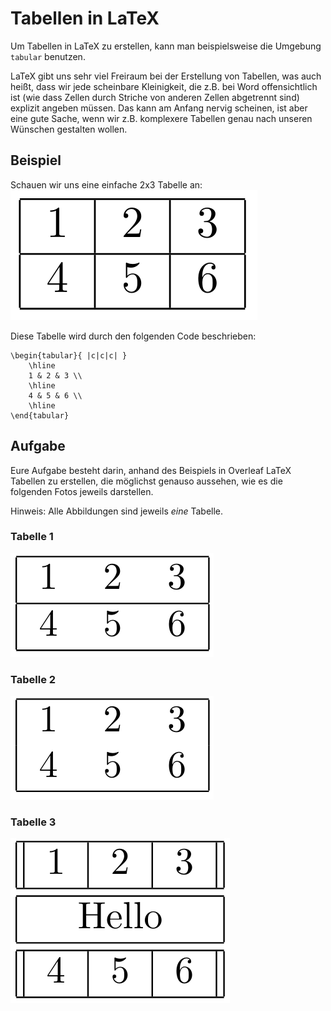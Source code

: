 # Tabellen in LaTeX 

Um Tabellen in LaTeX zu erstellen, kann man beispielsweise die Umgebung `tabular` benutzen. 

LaTeX gibt uns sehr viel Freiraum bei der Erstellung von Tabellen, was auch heißt, dass wir jede scheinbare Kleinigkeit, die z.B. bei Word offensichtlich ist (wie dass Zellen durch Striche von anderen Zellen abgetrennt sind) explizit angeben müssen. Das kann am Anfang nervig scheinen, ist aber eine gute Sache, wenn wir z.B. komplexere Tabellen genau nach unseren Wünschen gestalten wollen.

## Beispiel

Schauen wir uns eine einfache 2x3 Tabelle an: 
![](image.png)

Diese Tabelle wird durch den folgenden Code beschrieben: 

```
\begin{tabular}{ |c|c|c| } 
    \hline
    1 & 2 & 3 \\ 
    \hline
    4 & 5 & 6 \\ 
    \hline
\end{tabular}
```

## Aufgabe

Eure Aufgabe besteht darin, anhand des Beispiels in Overleaf LaTeX Tabellen zu erstellen, die möglichst genauso aussehen, wie es die folgenden Fotos jeweils darstellen. 

Hinweis: Alle Abbildungen sind jeweils *eine* Tabelle.

### Tabelle 1

![alt text](image-1.png)

### Tabelle 2

![alt text](image-2.png)

### Tabelle 3

![alt text](image-3.png)

